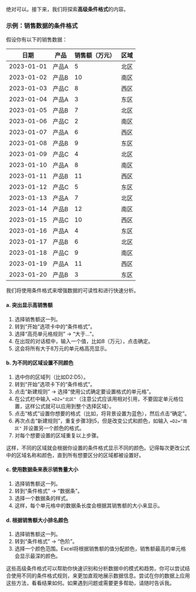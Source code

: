 绝对可以。接下来，我们将探索**高级条件格式**的内容。

### 示例：销售数据的条件格式

假设你有以下的销售数据：

| 日期       | 产品   | 销售额（万元） | 区域   |
|------------|--------|----------------|--------|
| 2023-01-01 | 产品A | 5              | 北区   |
| 2023-01-02 | 产品B | 10             | 南区   |
| 2023-01-03 | 产品C | 8              | 西区   |
| 2023-01-04 | 产品A | 3              | 东区   |
| 2023-01-05 | 产品B | 7              | 北区   |
| 2023-01-06 | 产品C | 2              | 南区   |
| 2023-01-07 | 产品A | 6              | 西区   |
| 2023-01-08 | 产品B | 9              | 东区   |
| 2023-01-09 | 产品C | 4              | 北区   |
| 2023-01-10 | 产品A | 8              | 南区   |
| 2023-01-11 | 产品B | 11             | 西区   |
| 2023-01-12 | 产品C | 5              | 东区   |
| 2023-01-13 | 产品A | 7              | 北区   |
| 2023-01-14 | 产品B | 12             | 南区   |
| 2023-01-15 | 产品C | 10             | 西区   |
| 2023-01-16 | 产品A | 4              | 东区   |
| 2023-01-17 | 产品B | 6              | 北区   |
| 2023-01-18 | 产品C | 9              | 南区   |
| 2023-01-19 | 产品A | 11             | 西区   |
| 2023-01-20 | 产品B | 3              | 东区   |

我们将使用条件格式来增强数据的可读性和进行快速分析。

#### a. 突出显示高销售额

1. 选择销售额这一列。
2. 转到“开始”选项卡中的“条件格式”。
3. 选择“高亮单元格规则” -> “大于…”。
4. 在出现的对话框中，输入一个值，比如8（万元），点击确定。
5. 这会将所有大于8万元的单元格高亮显示。

#### b. 为不同的区域设置不同颜色

1. 选中你的区域列（比如D2:D5）。
2. 转到“开始”选项卡下的“条件格式”。
3. 点击“新建规则” -> 选择“使用公式确定要设置格式的单元格”。
4. 在公式栏中输入 `=D2="北区"`（注意公式应该用相对引用，不要固定单元格位置，这样公式就可以应用到整个选择区域）。
5. 点击“格式”设置你想要的格式（比如，将背景设置为蓝色），然后点击“确定”。
6. 再次点击“新建规则”，重复步骤3到5，但是改变公式和颜色，如输入 `=D2="南区"` 并设置另一个颜色的格式。
7. 对每个想要设置的区域重复以上步骤。

这样，不同的区域就会根据你设置的条件格式显示不同的颜色。记得每次更改公式中的区域名称和颜色，直到所有想要区分的区域都被设置好。

#### c. 使用数据条来表示销售量大小

1. 选择销售额这一列。
2. 转到“条件格式” -> “数据条”。
3. 选择一个数据条的样式。
4. 这样，每个单元格中的数据条长度会根据其销售额的大小来显示。

#### d. 根据销售额大小排名颜色

1. 选择销售额这一列。
2. 转到“条件格式” -> “色阶”。
3. 选择一个颜色范围。Excel将根据销售额的值分配颜色，销售额最高的单元格会显示最深的颜色。

这些高级条件格式可以帮助你快速识别和分析数据中的模式和趋势。你可以尝试结合使用不同的条件格式规则，来更加直观地展示数据信息。尝试在你的数据上应用这些方法，看看结果如何。如果遇到问题或需要更多帮助，请随时告诉我。
